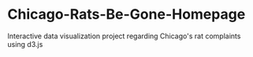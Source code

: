 # Chicago-Rats-Be-Gone-Homepage
Interactive data visualization project regarding Chicago's rat complaints using d3.js
